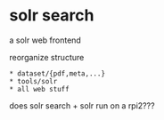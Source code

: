 solr search
===========

a solr web frontend

reorganize structure

    * dataset/{pdf,meta,...}
    * tools/solr
    * all web stuff

does solr search + solr run on a rpi2???